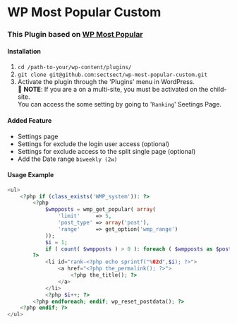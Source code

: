 # WP Most Popular Custom

### This Plugin based on [WP Most Popular](https://github.com/MattGeri/WP-Most-Popular)

#### Installation
 1. `cd /path-to-your/wp-content/plugins/`
 2. `git clone git@github.com:sectsect/wp-most-popular-custom.git`
 3. Activate the plugin through the 'Plugins' menu in WordPress.  
 :memo: **NOTE**: If you are a on a multi-site, you must be activated on the child-site.  
 You can access the some setting by going to '`Ranking`' Seetings Page.

#### Added Feature
 - Settings page
 - Settings for exclude the login user access (optional)
 - Settings for exclude access to the split single page (optional)
 - Add the Date range `biweekly (2w)`

#### Usage Example
``` php
<ul>
	<?php if (class_exists('WMP_system')): ?>
		<?php
			$wmpposts = wmp_get_popular( array(
				'limit'		=> 5,
				'post_type'	=> array('post'),
				'range'		=> get_option('wmp_range')
			));
			$i = 1;
			if ( count( $wmpposts ) > 0 ): foreach ( $wmpposts as $post ): setup_postdata( $post );
		?>
			<li id="rank-<?php echo sprintf("%02d",$i); ?>">
				<a href="<?php the_permalink(); ?>">
					<?php the_title(); ?>
				</a>
			</li>
			<?php $i++; ?>
		<?php endforeach; endif; wp_reset_postdata(); ?>
	<?php endif; ?>
</ul>
```
